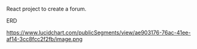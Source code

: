 React project to create a forum.


ERD

https://www.lucidchart.com/publicSegments/view/ae903176-76ac-41ee-af14-3cc8fcc2f2fb/image.png
